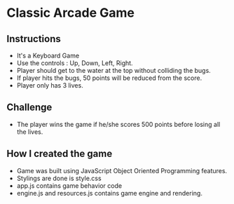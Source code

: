 # Classic Arcade Game

## Instructions

- It's a Keyboard Game
- Use the controls : Up, Down, Left, Right.
- Player should get to the water at the top without colliding the bugs.
- If player hits the bugs, 50 points will be reduced from the score.
- Player only has 3 lives.

## Challenge

- The player wins the game if he/she scores 500 points before losing all the lives.

## How I created the game
- Game was built using JavaScript Object Oriented Programming features.
- Stylings are done is style.css
- app.js contains game behavior code
- engine.js and resources.js contains game engine and rendering.


